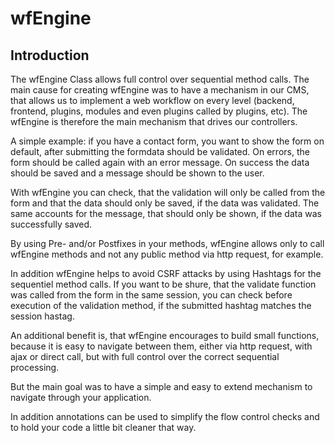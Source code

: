 # wfEngine

## Introduction

The wfEngine Class allows full control over sequential method calls. The main cause for creating wfEngine was to have a mechanism in our CMS, that allows us to implement a web workflow on every level (backend, frontend, plugins, modules and even plugins called by plugins, etc). The wfEngine is therefore the main mechanism that drives our controllers.

A simple example: if you have a contact form, you want to show the form on default, after submitting the formdata should be validated. On errors, the form should be called again with an error message. On success the data should be saved and a message should be shown to the user.

With wfEngine you can check, that the validation will only be called from the form and that the data should only be saved, if the data was validated. The same accounts for the message, that should only be shown, if the data was successfully saved.

By using Pre- and/or Postfixes in your methods, wfEngine allows only to call wfEngine methods and not any public method via http request, for example.

In addition wfEngine helps to avoid CSRF attacks by using Hashtags for the sequentiel method calls. If you want to be shure, that the validate function was called from the form in the same session, you can check before execution of the validation method, if the submitted hashtag matches the session hastag.

An additional benefit is, that wfEngine encourages to build small functions, because it is easy to navigate between them, either via http request, with ajax or direct call, but with full control over the correct sequential processing.

But the main goal was to have a simple and easy to extend mechanism to navigate through your application.

In addition annotations can be used to simplify the flow control checks and to hold your code a little bit cleaner that way.
